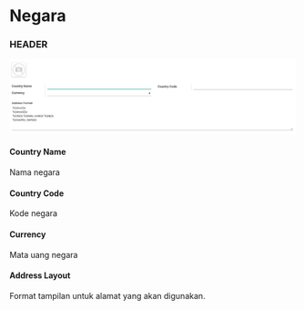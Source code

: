 # Negara

### <a name="bagian-negara">HEADER</a>

![](../../../../img/negara/form.png)

#### <a name="field-name">Country Name</a>

Nama negara

#### <a name="field-code">Country Code</a>

Kode negara

#### <a name="field-currency-id">Currency</a>

Mata uang negara

#### <a name="field-address-format">Address Layout</a>

Format tampilan untuk alamat yang akan digunakan.
